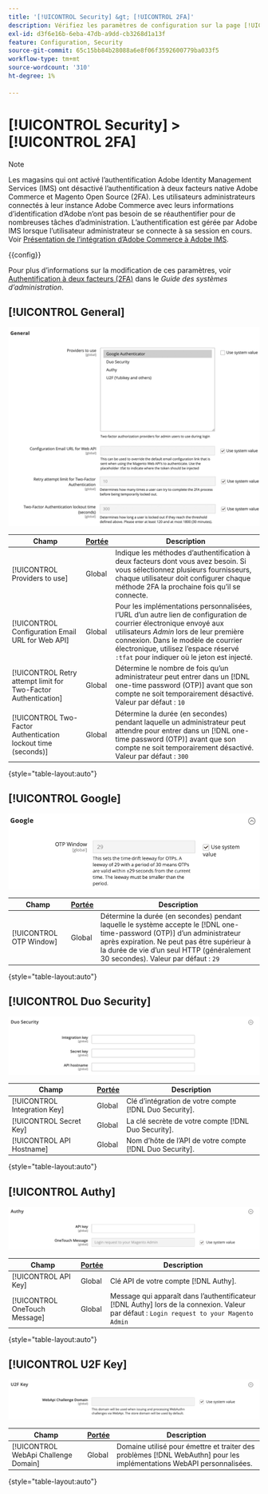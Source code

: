 ```yaml
---
title: '[!UICONTROL Security] &gt; [!UICONTROL 2FA]'
description: Vérifiez les paramètres de configuration sur la page [!UICONTROL Security] &gt; [!UICONTROL 2FA] de l’administrateur Commerce.
exl-id: d3f6e16b-6eba-47db-a9dd-cb3268d1a13f
feature: Configuration, Security
source-git-commit: 65c15bb84b28088a6e8f06f3592600779ba033f5
workflow-type: tm+mt
source-wordcount: '310'
ht-degree: 1%

---
```


# [!UICONTROL Security] > [!UICONTROL 2FA]

>[!NOTE]
>
>Les magasins qui ont activé l’authentification Adobe Identity Management Services (IMS) ont désactivé l’authentification à deux facteurs native Adobe Commerce et Magento Open Source (2FA). Les utilisateurs administrateurs connectés à leur instance Adobe Commerce avec leurs informations d’identification d’Adobe n’ont pas besoin de se réauthentifier pour de nombreuses tâches d’administration. L’authentification est gérée par Adobe IMS lorsque l’utilisateur administrateur se connecte à sa session en cours. Voir [Présentation de l’intégration d’Adobe Commerce à Adobe IMS](https://experienceleague.adobe.com/docs/commerce-admin/start/admin/ims/adobe-ims-integration-overview.html).

{{config}}

Pour plus d’informations sur la modification de ces paramètres, voir [Authentification à deux facteurs (2FA)](../../systems/security-two-factor-authentication.md) dans le _Guide des systèmes d’administration_.

## [!UICONTROL General]

![Général](./assets/2fa-general.png)<!-- zoom -->

| Champ | [Portée](../../getting-started/websites-stores-views.md#scope-settings) | Description |
|--- |--- |--- |
| [!UICONTROL Providers to use] | Global | Indique les méthodes d’authentification à deux facteurs dont vous avez besoin. Si vous sélectionnez plusieurs fournisseurs, chaque utilisateur doit configurer chaque méthode 2FA la prochaine fois qu’il se connecte. |
| [!UICONTROL Configuration Email URL for Web API] | Global | Pour les implémentations personnalisées, l’URL d’un autre lien de configuration de courrier électronique envoyé aux utilisateurs _Admin_ lors de leur première connexion. Dans le modèle de courrier électronique, utilisez l’espace réservé `:tfat` pour indiquer où le jeton est injecté. |
| [!UICONTROL Retry attempt limit for Two-Factor Authentication] | Global | Détermine le nombre de fois qu’un administrateur peut entrer dans un [!DNL one-time password (OTP)] avant que son compte ne soit temporairement désactivé. Valeur par défaut : `10` |
| [!UICONTROL Two-Factor Authentication lockout time (seconds)] | Global | Détermine la durée (en secondes) pendant laquelle un administrateur peut attendre pour entrer dans un [!DNL one-time password (OTP)] avant que son compte ne soit temporairement désactivé. Valeur par défaut : `300` |

{style="table-layout:auto"}

## [!UICONTROL Google]

![Google](./assets/2fa-google.png)<!-- zoom -->

| Champ | [Portée](../../getting-started/websites-stores-views.md#scope-settings) | Description |
|--- |--- |--- |
| [!UICONTROL OTP Window] | Global | Détermine la durée (en secondes) pendant laquelle le système accepte le [!DNL one-time-password (OTP)] d’un administrateur après expiration. Ne peut pas être supérieur à la durée de vie d’un seul HTTP (généralement 30 secondes). Valeur par défaut : `29` |

{style="table-layout:auto"}

## [!UICONTROL Duo Security]

![Duo Security](./assets/2fa-duo-security.png)<!-- zoom -->

| Champ | [Portée](../../getting-started/websites-stores-views.md#scope-settings) | Description |
|--- |--- |--- |
| [!UICONTROL Integration Key] | Global | Clé d’intégration de votre compte [!DNL Duo Security]. |
| [!UICONTROL Secret Key] | Global | La clé secrète de votre compte [!DNL Duo Security]. |
| [!UICONTROL API Hostname] | Global | Nom d’hôte de l’API de votre compte [!DNL Duo Security]. |

{style="table-layout:auto"}

## [!UICONTROL Authy]

![Auteur](./assets/2fa-authy.png)<!-- zoom -->

| Champ | [Portée](../../getting-started/websites-stores-views.md#scope-settings) | Description |
|--- |--- |--- |
| [!UICONTROL API Key] | Global | Clé API de votre compte [!DNL Authy]. |
| [!UICONTROL OneTouch Message] | Global | Message qui apparaît dans l’authentificateur [!DNL Authy] lors de la connexion. Valeur par défaut : `Login request to your Magento Admin` |

{style="table-layout:auto"}

## [!UICONTROL U2F Key]

![Clé U2F](./assets/2fa-u2f-key.png)<!-- zoom -->

| Champ | [Portée](../../getting-started/websites-stores-views.md#scope-settings) | Description |
|--- |--- |--- |
| [!UICONTROL WebApi Challenge Domain] | Global | Domaine utilisé pour émettre et traiter des problèmes [!DNL WebAuthn] pour les implémentations WebAPI personnalisées. |

{style="table-layout:auto"}
